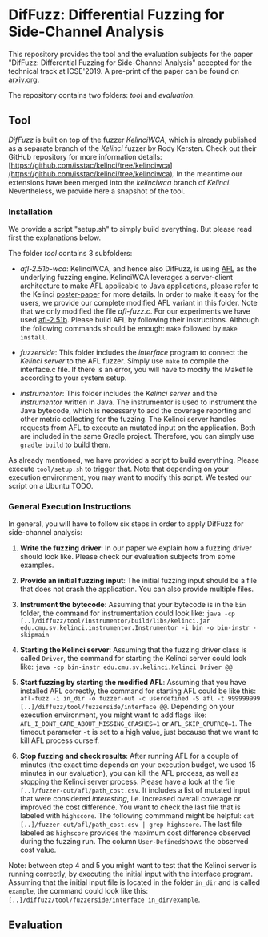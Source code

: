 # DifFuzz: Differential Fuzzing for Side-Channel Analysis

This repository provides the tool and the evaluation subjects for the paper "DifFuzz: Differential Fuzzing for Side-Channel Analysis" accepted for the technical track at ICSE'2019. A pre-print of the paper can be found on [arxiv.org](https://arxiv.org/pdf/1811.07005.pdf).

The repository contains two folders: *tool* and *evaluation*.

## Tool
*DifFuzz* is built on top of the fuzzer *KelinciWCA*, which is already published as a separate branch of the *Kelinci* fuzzer by Rody Kersten. Check out their GitHub repository for more information details: [https://github.com/isstac/kelinci/tree/kelinciwca](https://github.com/isstac/kelinci/tree/kelinciwca). In the meantime our extensions have been merged into the *kelinciwca* branch of *Kelinci*. Nevertheless, we provide here a snapshot of the tool.

### Installation
We provide a script "setup.sh" to simply build everything. But please read first the explanations below. 

The folder *tool* contains 3 subfolders:

* *afl-2.51b-wca*: KelinciWCA, and hence also DifFuzz, is using [AFL](http://lcamtuf.coredump.cx/afl/) as the underlying fuzzing engine. KelinciWCA leverages a server-client architecture to make AFL applicable to Java applications, please refer to the Kelinci [poster-paper](https://dl.acm.org/citation.cfm?id=3138820) for more details. In order to make it easy for the users, we provide our complete modified AFL variant in this folder. Note that we only modified the file *afl-fuzz.c*. For our experiments we have used [afl-2.51b](http://lcamtuf.coredump.cx/afl/releases/?O=D). Please build AFL by following their instructions. Although the following commands should be enough: `make` followed by `make install`.

* *fuzzerside*: This folder includes the *interface* program to connect the *Kelinci server* to the AFL fuzzer. Simply use `make` to compile the interface.c file. If there is an error, you will have to modify the Makefile according to your system setup.

* *instrumentor*: This folder includes the *Kelinci server* and the *instrumentor* written in Java. The instrumentor is used to instrument the Java bytecode, which is necessary to add the coverage reporting and other metric collecting for the fuzzing. The Kelinci server handles requests from AFL to execute an mutated input on the application. Both are included in the same Gradle project. Therefore, you can simply use `gradle build` to build them.

As already mentioned, we have provided a script to build everything. Please execute `tool/setup.sh` to trigger that. Note that depending on your execution environment, you may want to modify this script. We tested our script on a Ubuntu TODO.

### General Execution Instructions
In general, you will have to follow six steps in order to apply DifFuzz for side-channel analysis:

1. **Write the fuzzing driver**: In our paper we explain how a fuzzing driver should look like. Please check our evaluation subjects from some examples.

2. **Provide an initial fuzzing input**: The initial fuzzing input should be a file that does not crash the application. You can also provide multiple files.

3. **Instrument the bytecode**: Assuming that your bytecode is in the `bin` folder, the command for instrumentation could look like: `java -cp [..]/diffuzz/tool/instrumentor/build/libs/kelinci.jar edu.cmu.sv.kelinci.instrumentor.Instrumentor -i bin -o bin-instr -skipmain`

4. **Starting the Kelinci server**: Assuming that the fuzzing driver class is called `Driver`, the command for starting the Kelinci server could look like: `java -cp bin-instr edu.cmu.sv.kelinci.Kelinci Driver @@`

5. **Start fuzzing by starting the modified AFL**: Assuming that you have installed AFL correctly, the command for starting AFL could be like this: `afl-fuzz -i in_dir -o fuzzer-out -c userdefined -S afl -t 999999999 [..]/diffuzz/tool/fuzzerside/interface @@`.  Depending on your execution environment, you might want to add flags like: `AFL_I_DONT_CARE_ABOUT_MISSING_CRASHES=1` or `AFL_SKIP_CPUFREQ=1`. The timeout parameter `-t` is set to a high value, just because that we want to kill AFL process ourself.

6. **Stop fuzzing and check results**: After running AFL for a couple of minutes (the exact time depends on your execution budget, we used 15 minutes in our evaluation), you can kill the AFL process, as well as stopping the Kelinci server process. Please have a look at the file `[..]/fuzzer-out/afl/path_cost.csv`. It includes a list of mutated input that were considered *interesting*, i.e. increased overall coverage or improved the cost difference. You want to check the last file that is labeled with `highscore`. The following commmand might be helpful: `cat [..]/fuzzer-out/afl/path_cost.csv | grep highscore`. The last file labeled as `highscore` provides the maximum cost difference observed during the fuzzing run. The column `User-Defined`shows the observed cost value.

Note: between step 4 and 5 you might want to test that the Kelinci server is running correctly, by executing the initial input with the interface program. Assuming that the initial input file is located in the folder `in_dir` and is called `example`, the command could look like this: `[..]/diffuzz/tool/fuzzerside/interface in_dir/example`.

## Evaluation

